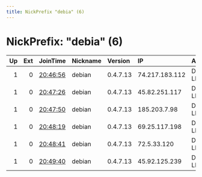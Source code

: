 ```yaml
---
title: NickPrefix "debia" (6)
---
```


# NickPrefix: "debia" (6)

|   Up |   Ext | JoinTime                                                                                              | Nickname   | Version   | IP             | AS           | CC   |   ORp |   Dirp | OS    | Contact                             |   eFamMembers |
|-----:|------:|:------------------------------------------------------------------------------------------------------|:-----------|:----------|:---------------|:-------------|:-----|------:|-------:|:------|:------------------------------------|--------------:|
|    1 |     0 | [20:46:56](https://nusenu.github.io/OrNetStats/w/relay/1AE58329EF7C5069D227CD4500624AE16FCE8B2E.html) | debian     | 0.4.7.13  | 74.217.183.112 | DEDIPATH-LLC | us   |   443 |      0 | Linux | @ator: 0x7e76180928b28a83182C8b4BD6 |             6 |
|    1 |     0 | [20:47:26](https://nusenu.github.io/OrNetStats/w/relay/F88F7D40EBCC00F35B5A975CCA818B4DE8EB7A25.html) | debian     | 0.4.7.13  | 45.82.251.117  | DEDIPATH-LLC | us   |   443 |      0 | Linux | @ator: 0x7e76180928b28a83182C8b4BD6 |             6 |
|    1 |     0 | [20:47:50](https://nusenu.github.io/OrNetStats/w/relay/E583479C257E641DB97C092522CE361CD44B3471.html) | debian     | 0.4.7.13  | 185.203.7.98   | DEDIPATH-LLC | us   |   443 |      0 | Linux | @ator: 0x7e76180928b28a83182C8b4BD6 |             6 |
|    1 |     0 | [20:48:19](https://nusenu.github.io/OrNetStats/w/relay/4ABDBA73DEAAB5FABE314720F66D868AE5DBD2A0.html) | debian     | 0.4.7.13  | 69.25.117.198  | DEDIPATH-LLC | us   |   443 |      0 | Linux | @ator: 0x7e76180928b28a83182C8b4BD6 |             6 |
|    1 |     0 | [20:48:41](https://nusenu.github.io/OrNetStats/w/relay/7DC24255622E33A555C175E31CE8D95E11FF3DE1.html) | debian     | 0.4.7.13  | 72.5.33.120    | DEDIPATH-LLC | us   |   443 |      0 | Linux | @ator: 0x7e76180928b28a83182C8b4BD6 |             6 |
|    1 |     0 | [20:49:40](https://nusenu.github.io/OrNetStats/w/relay/BD31CE36299EBC958127C3DA88E39B5F2BE251D2.html) | debian     | 0.4.7.13  | 45.92.125.239  | DEDIPATH-LLC | us   |   443 |      0 | Linux | @ator: 0x7e76180928b28a83182C8b4BD6 |             6 |
